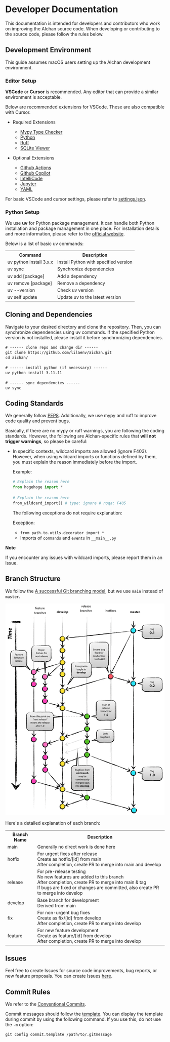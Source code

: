 # Developer Documentation

This documentation is intended for developers and contributors who work on improving the AIchan source code. When developing or contributing to the source code, please follow the rules below.

## Development Environment

This guide assumes macOS users setting up the AIchan development environment.

### Editor Setup

**VSCode** or **Cursor** is recommended. Any editor that can provide a similar environment is acceptable.

Below are recommended extensions for VSCode. These are also compatible with Cursor.

- Required Extensions
    - [Mypy Type Checker](https://github.com/microsoft/vscode-mypy)
    - [Python](https://github.com/Microsoft/vscode-python)
    - [Ruff](https://github.com/astral-sh/ruff-vscode)
    - [SQLite Viewer](https://github.com/qwtel/sqlite-viewer-vscode)

- Optional Extensions
    - [Github Actions](https://github.com/github/vscode-github-actions)
    - [Github Copilot](https://marketplace.visualstudio.com/items?itemName=GitHub.copilot)
    - [IntelliCode](https://marketplace.visualstudio.com/items?itemName=VisualStudioExptTeam.vscodeintellicode)
    - [Jupyter](https://github.com/Microsoft/vscode-jupyter)
    - [YAML](https://github.com/redhat-developer/vscode-yaml)

For basic VSCode and cursor settings, please refer to [settings.json](https://github.com/lilaenv/comet/blob/main/.vscode/settings.json).

### Python Setup

We use **uv** for Python package management. It can handle both Python installation and package management in one place. For installation details and more information, please refer to the [official website](https://docs.astral.sh/uv/).

Below is a list of basic uv commands:

<table>
    <tr>
        <th>Command</th>
        <th>Description</th>
    </tr>
    <tr>
        <td>uv python install 3.x.x</td>
        <td>Install Python with specified version</td>
    </tr>
    <tr>
        <td>uv sync</td>
        <td>Synchronize dependencies</td>
    </tr>
    <tr>
        <td>uv add [package]</td>
        <td>Add a dependency</td>
    </tr>
    <tr>
        <td>uv remove [package]</td>
        <td>Remove a dependency</td>
    </tr>
    <tr>
        <td>uv --version</td>
        <td>Check uv version</td>
    </tr>
    <tr>
        <td>uv self update</td>
        <td>Update uv to the latest version</td>
    </tr>
</table>

## Cloning and Dependencies

Navigate to your desired directory and clone the repository. Then, you can synchronize dependencies using uv commands. If the specified Python version is not installed, please install it before synchronizing dependencies.

```
# ------ clone repo and change dir ------
git clone https://github.com/lilaenv/aichan.git
cd aichan/

# ------ install python (if necessary) ------
uv python install 3.11.11

# ------ sync dependencies ------
uv sync
```

## Coding Standards

We generally follow [PEP8](https://pep8-ja.readthedocs.io/ja/latest/). Additionally, we use mypy and ruff to improve code quality and prevent bugs.

Basically, if there are no mypy or ruff warnings, you are following the coding standards. However, the following are AIchan-specific rules that **will not trigger warnings**, so please be careful:

- In specific contexts, wildcard imports are allowed (ignore F403). However, when using wildcard imports or functions defined by them, you must explain the reason immediately before the import.

    Example:
    ```python
    # Explain the reason here
    from hogehoge import *

    # Explain the reason here
    from_wildcard_import() # type: ignore # noqa: F405
    ```

    The following exceptions do not require explanation:

    Exception:
    - `from path.to.utils.decorator import *`
    - Imports of `commands` and `events` in `__main__.py`

**Note**

If you encounter any issues with wildcard imports, please report them in an Issue.

## Branch Structure

We follow the [A successful Git branching model](https://nvie.com/posts/a-successful-git-branching-model/), but we use `main` instead of `master`.

![Branch Overview](https://github.com/lilaenv/aichan/blob/main/.github/assets/branch.png)

Here's a detailed explanation of each branch:

<table>
    <tr>
        <th>Branch Name</th>
        <th>Description</th>
    </tr>
    <tr>
        <td>main</td>
        <td>Generally no direct work is done here</td>
    </tr>
    <tr>
        <td>hotfix</td>
        <td>For urgent fixes after release<br>Create as hotfix/[id] from main<br>After completion, create PR to merge into main and develop</td>
    </tr>
    <tr>
        <td>release</td>
        <td>For pre-release testing<br>No new features are added to this branch<br>After completion, create PR to merge into main & tag<br>If bugs are fixed or changes are committed, also create PR to merge into develop</td>
    </tr>
    <tr>
        <td>develop</td>
        <td>Base branch for development<br>Derived from main</td>
    </tr>
    <tr>
        <td>fix</td>
        <td>For non-urgent bug fixes<br>Create as fix/[id] from develop<br>After completion, create PR to merge into develop</td>
    </tr>
    <tr>
        <td>feature</td>
        <td>For new feature development<br>Create as feature/[id] from develop<br>After completion, create PR to merge into develop</td>
    </tr>
</table>

## Issues

Feel free to create Issues for source code improvements, bug reports, or new feature proposals. You can create Issues [here](https://github.com/lilaenv/aichan/issues).

## Commit Rules

We refer to the [Conventional Commits](https://www.conventionalcommits.org/en/v1.0.0/).

Commit messages should follow the [template](https://github.com/lilaenv/aichan/blob/main/.github/.gitmessage). You can display the template during commit by using the following command. If you use this, do not use the `-m` option:
```
git config commit.template /path/to/.gitmessage
```
